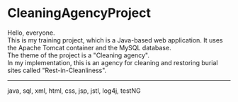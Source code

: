 # CleaningAgencyProject
Hello, everyone. \
This is my training project, which is a Java-based web application. It uses the Apache Tomcat container and the MySQL database.\
The theme of the project is a "Cleaning agency". \
In my implementation, this is an agency for cleaning and restoring burial sites called "Rest-in-Cleanliness".
____
java, sql, xml, html, css, jsp, jstl, log4j, testNG
